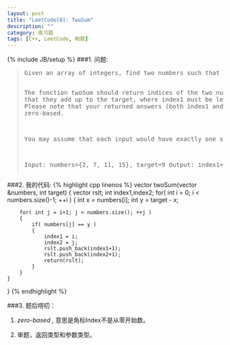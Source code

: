 ```yaml
---
layout: post
title: "LeetCode[0]: TwoSum"
description: ""
category: 练习题
tags: [C++, LeetCode, 刷题]
---
```

{% include JB/setup %}
###1. 问题:
<blockquote>
<pre>
Given an array of integers, find two numbers such that they add up to a specific target number.

The function twoSum should return indices of the two numbers such that they add up to the target, where index1 must be less than index2. Please note that your returned answers (both index1 and index2) are not zero-based.

You may assume that each input would have exactly one solution.

Input: numbers={2, 7, 11, 15}, target=9
Output: index1=1, index2=2
</pre></blockquote>
###2. 我的代码:
{% highlight cpp linenos %}
 vector<int> twoSum(vector<int> &numbers, int target)
 {
        vector<int> rslt;
        int index1,index2;
	for( int i = 0; i < numbers.size()-1; ++i )
	{
		int x = numbers[i];
		int y = target - x;

		for( int j = i+1; j < numbers.size(); ++j )
		{
			if( numbers[j] == y )
			{
				index1 = i;
				index2 = j;
				rslt.push_back(index1+1);
				rslt.push_back(index2+1);
				return(rslt);
			}
		} 
	}
}
{% endhighlight %}

###3. 题后唠叨：
1. *zero-based* , 意思是角标Index不是从零开始数。  

2. 审题，返回类型和参数类型。
